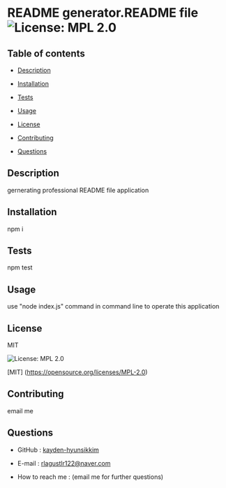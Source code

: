 # README generator.README file   ![License: MPL 2.0](https://img.shields.io/badge/License-MPL%202.0-brightgreen.svg)  
## Table of contents

 * [Description](#description)

 * [Installation](#installation)

 * [Tests](#tests)

 * [Usage](#usage)

 * [License](#license)

 * [Contributing](#contributing)

 * [Questions](#questions)

## Description
 gernerating professional README file application
## Installation
 npm i
## Tests
 npm test

## Usage
 use "node index.js" command in command line to operate this application

## License


  MIT 

  ![License: MPL 2.0](https://img.shields.io/badge/License-MPL%202.0-brightgreen.svg)  

   [MIT] (https://opensource.org/licenses/MPL-2.0)  

 ## Contributing
 email me
## Questions
 * GitHub : [kayden-hyunsikkim](https://github.com/kayden-hyunsikkim)
 * E-mail :  rlagustlr122@naver.com

 * How to reach me : (email me  for further questions)
